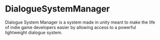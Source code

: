 # DialogueSystemManager
Dialogue System Manager is a system made in unity meant to make the life of indie game developers easier by allowing access to a powerful lightweight dialogue system.
